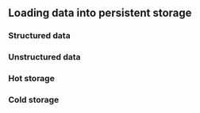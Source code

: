 ## Loading data into persistent storage

### Structured data

### Unstructured data

### Hot storage

### Cold storage
